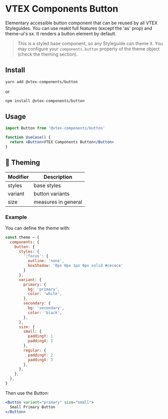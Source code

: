 # VTEX Components Button

Elementary accessible button component that can be reused by all VTEX Styleguides.
You can use reakit full features (except the 'as' prop) and theme-ui's sx.
It renders a button element by default.

> This is a styled base component, so any Styleguide can theme it. You may configure your `components.button` property of the theme object (check the theming section).

## Install

```bash
yarn add @vtex-components/button
```

or

```bash
npm install @vtex-components/button
```

## Usage

```jsx
import Button from '@vtex-components/button'

function UseCase() {
  return <Button>VTEX Components Button</Button>
}
```

## 🎨 Theming

| Modifier | Description         |
| -------- | ------------------- |
| styles   | base styles         |
| variant  | button variants     |
| size     | measures in general |

### Example

You can define the theme with:

```js
const theme = {
  components: {
    button: {
      styles: {
        ':focus': {
          outline: 'none',
          boxShadow: '0px 0px 1px 0px solid #cecece'
        }
      },
      variant: {
        primary: {
          bg: 'primary',
          color: 'white',
        },
        secondary: {
          bg: 'secondary',
          color: 'black',
        },
      },
      size: {
        small: {
          paddingY: 1
          paddingX: 2
        },
        regular: {
          paddingY: 2
          paddingX: 3
        },
      },
    },
  },
}
```

Then use the Button:

```jsx
<Button variant="primary" size="small">
  Small Primary Button
</Button>
```
